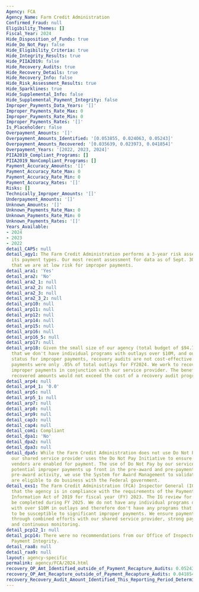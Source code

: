```yaml
---
Agency: FCA
Agency_Name: Farm Credit Administration
Confirmed_Fraud: null
Eligibility_Themes: []
Fiscal_Year: 2024
Hide_Disposition_of_Funds: true
Hide_Do_Not_Pay: false
Hide_Eligibility_Criteria: true
Hide_Integrity_Results: true
Hide_PIIA2019: false
Hide_Recovery_Audits: true
Hide_Recovery_Details: true
Hide_Recovery_Info: false
Hide_Risk_Assessment_Results: true
Hide_Sparklines: true
Hide_Supplemental_Info: false
Hide_Supplemental_Payment_Integrity: false
Improper_Payments_Data_Years: '[]'
Improper_Payments_Rate_Max: 0
Improper_Payments_Rate_Min: 0
Improper_Payments_Rates: '[]'
Is_Placeholder: false
Overpayment_Amounts: '[]'
Overpayment_Amounts_Identified: '[0.053855, 0.024063, 0.05243]'
Overpayment_Amounts_Recovered: '[0.035639, 0.023973, 0.041854]'
Overpayment_Years: '[2022, 2023, 2024]'
PIIA2019_Compliant_Programs: []
PIIA2019_NonCompliant_Programs: []
Payment_Accuracy_Amounts: '[]'
Payment_Accuracy_Rate_Max: 0
Payment_Accuracy_Rate_Min: 0
Payment_Accuracy_Rates: '[]'
Risks: []
Technically_Improper_Amounts: '[]'
Underpayment_Amounts: '[]'
Unknown_Amounts: '[]'
Unknown_Payments_Rate_Max: 0
Unknown_Payments_Rate_Min: 0
Unknown_Payments_Rates: '[]'
Years_Available:
- 2024
- 2023
- 2022
detail_CAP5: null
detail_agy1: The Farm Credit Administration performs a 3-year risk assessment of all
  its payment types. Our most recent assessment for data as of Sept. 30, 2023, found
  that we are at low risk for improper payments.
detail_ara1: 'Yes'
detail_ara2: 'No'
detail_ara2_1: null
detail_ara2_2: null
detail_ara2_3: null
detail_ara2_3_2: null
detail_arp10: null
detail_arp11: null
detail_arp12: null
detail_arp14: null
detail_arp15: null
detail_arp16: null
detail_arp16_5: null
detail_arp17: null
detail_arp18: Given the small size of our agency (total budget of $94.75M for FY2024),
  that we don't have individual programs with outlays over $10M, and our low-risk
  status for improper payments, recovery audits are not cost-effective. Our improper
  payments were only .05% of total outlays for FY2024. We work to recover all identified
  improper payments in conjunction with our service provider. The benefits of any
  recovered amounts would not exceed the cost of a recovery audit program.
detail_arp4: null
detail_arp4_1: '0.0'
detail_arp5: null
detail_arp5_1: null
detail_arp7: null
detail_arp8: null
detail_arp9: null
detail_cap3: null
detail_cap4: null
detail_com1: Compliant
detail_dpa1: 'No'
detail_dpa2: null
detail_dpa3: null
detail_dpa5: While the Farm Credit Administration does not use Do Not Pay directly,
  our shared service provider uses the Do Not Pay Initiative to ensure only valid
  vendors are enabled for payment. The use of Do Not Pay by our service provider reduces
  potential improper payments up front in the pre-award and pre-payment phases. For
  pre-award activity, we use the System for Award Management to validate that vendors
  are eligible to do business with the Federal government.
detail_exs1: The Farm Credit Administration (FCA) Inspector General (IG) determined
  that the agency is in compliance with the requirements of the Payment Integrity
  Information Act of 2019 for fiscal year (FY) 2023. The IG review for FY 2024 will
  be completed during FY 2025. We do not have any individual programs or activities
  with over $10M in outlays and therefore don't have any programs that are likely
  to be susceptible to significant improper payments. We ensure payment integrity
  through combined efforts with our shared service provider, strong payment controls,
  and continuous monitoring.
detail_pcp12_1: null
detail_pcp14: There were no recommendations from our Office of Inspector General on
  Payment Integrity.
detail_raa8: null
detail_raa9: null
layout: agency-specific
permalink: agency/FCA/2024.html
recovery_OP_Amt_Identified_outside_of_Payment_Recapture_Audits: 0.05243
recovery_OP_Amt_Recapture_outside_of_Payment_Recapture_Audits: 0.041854
recovery_Recovery_Audit_Amount_Identified_This_Reporting_Period_Determined_Not_Collectable_Rate: 0.0
---
```

